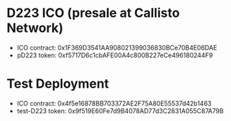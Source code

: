 # D223 ICO (presale at Callisto Network)

- ICO contract: 0x1F369D3541AA908021399036830BCe70B4E06DAE
- pD223 token: 0xf5717D6c1cbAFE00A4c800B227eCe496180244F9

# Test Deployment

- ICO contract: 0x4f5e16878BB703372AE2F75A80E55537d42b1463
- test-D223 token: 0x9f519E60Fe7d9B4078AD77d3C2831A055C87A79B
